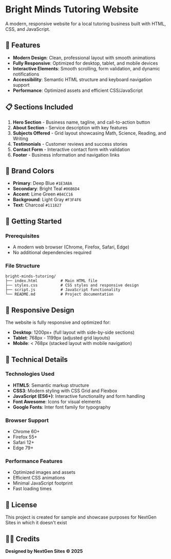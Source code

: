 # Bright Minds Tutoring Website

A modern, responsive website for a local tutoring business built with HTML, CSS, and JavaScript.

## 🌟 Features

- **Modern Design**: Clean, professional layout with smooth animations
- **Fully Responsive**: Optimized for desktop, tablet, and mobile devices
- **Interactive Elements**: Smooth scrolling, form validation, and dynamic notifications
- **Accessibility**: Semantic HTML structure and keyboard navigation support
- **Performance**: Optimized assets and efficient CSS/JavaScript

## 📋 Sections Included

1. **Hero Section** - Business name, tagline, and call-to-action button
2. **About Section** - Service description with key features
3. **Subjects Offered** - Grid layout showcasing Math, Science, Reading, and Writing
4. **Testimonials** - Customer reviews and success stories
5. **Contact Form** - Interactive contact form with validation
6. **Footer** - Business information and navigation links

## 🎨 Brand Colors

- **Primary**: Deep Blue `#1E3A8A`
- **Secondary**: Bright Teal `#06B6D4`
- **Accent**: Lime Green `#84CC16`
- **Background**: Light Gray `#F3F4F6`
- **Text**: Charcoal `#111827`

## 🚀 Getting Started

### Prerequisites

- A modern web browser (Chrome, Firefox, Safari, Edge)
- No additional dependencies required

### File Structure

```
bright-minds-tutoring/
├── index.html          # Main HTML file
├── styles.css          # CSS styles and responsive design
├── script.js           # JavaScript functionality
└── README.md           # Project documentation
```

## 📱 Responsive Design

The website is fully responsive and optimized for:

- **Desktop**: 1200px+ (full layout with side-by-side sections)
- **Tablet**: 768px - 1199px (adjusted grid layouts)
- **Mobile**: < 768px (stacked layout with mobile navigation)

## 🔧 Technical Details

### Technologies Used

- **HTML5**: Semantic markup structure
- **CSS3**: Modern styling with CSS Grid and Flexbox
- **JavaScript (ES6+)**: Interactive functionality and form handling
- **Font Awesome**: Icons for visual elements
- **Google Fonts**: Inter font family for typography

### Browser Support

- Chrome 60+
- Firefox 55+
- Safari 12+
- Edge 79+

### Performance Features

- Optimized images and assets
- Efficient CSS animations
- Minimal JavaScript footprint
- Fast loading times


## 📄 License

This project is created for sample and showcase purposes for NextGen Sites in which it doesn't exist
## 👨‍💻 Credits

**Designed by NextGen Sites © 2025**
